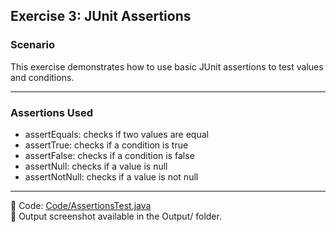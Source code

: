 ## Exercise 3: JUnit Assertions

### Scenario

This exercise demonstrates how to use basic JUnit assertions to test values and conditions.

---

### Assertions Used

- assertEquals: checks if two values are equal
- assertTrue: checks if a condition is true
- assertFalse: checks if a condition is false
- assertNull: checks if a value is null
- assertNotNull: checks if a value is not null

---

📁 Code: [Code/AssertionsTest.java](Week2/Week2_JUnit/junit/src/test/java/com/example/AssertionsTest.java)  
📸 Output screenshot available in the Output/ folder.
